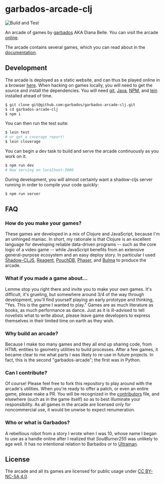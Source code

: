 # garbados-arcade-clj

![Build and Test](https://github.com/garbados/garbados-arcade-clj/actions/workflows/test.yaml/badge.svg)

An arcade of games by [garbados](https://github.com/garbados) AKA Diana Belle. You can visit the arcade [online][arcade].

The arcade contains several games, which you can read about in the [documentation](./doc/intro.md).

## Development

The arcade is deployed as a static website, and can thus be played online in a browser [here][arcade]. When hacking on games locally, you will need to get the source and install the dependencies. You will need [git](https://git-scm.com/), [Java](https://www.java.com/en/), [NPM](https://www.npmjs.com/), and [lein](https://codeberg.org/leiningen/leiningen) installed ahead of time.

```bash
$ git clone git@github.com:garbados/garbados-arcade-clj.git
$ cd garbados-arcade-clj
$ npm i
```

You can then run the test suite:

```bash
$ lein test
# or get a coverage report!
$ lein cloverage
```

You can begin a dev task to build and serve the arcade continuously as you work on it:

```bash
$ npm run dev
# Now serving on localhost:3000
```

During development, you will almost certainly want a shadow-cljs server running in order to compile your code quickly:

```bash
$ npm run server
```

## FAQ

### How do you make your games?

These games are developed in a mix of Clojure and JavaScript, because I'm an unhinged maniac. In short, my rationale is that Clojure is an excellent language for developing reliable data-driven programs -- such as the core logic of a video game -- while JavaScript benefits from an extensive general-purpose ecosystem and an easy deploy story. In particular I used [Shadow-CLJS](https://shadow-cljs.github.io/docs/UsersGuide.html), [Reagent](https://reagent-project.github.io/), [PouchDB](https://pouchdb.com/), [Phaser](https://phaser.io/), and [Bulma](https://bulma.io/) to produce the arcade.

### What if you made a game about...

Lemme stop you right there and invite you to make your own games. It's difficult, it's grueling, but somewhere around 3/4 of the way through development, you'll find yourself playing an early prototype and thinking, "Yes. This is the game I wanted to play." Games are as much literature as books, as much performance as dance. Just as it is ill-advised to tell novelists what to write about, please leave game developers to express themselves in their limited time on earth as they wish.

### Why build an arcade?

Because I make too many games and they all end up sharing code, from HTML entities to geometry utilities to build processes. After a few games, it became clear to me what parts I was likely to re-use in future projects. In fact, this is the second "garbados-arcade"; the first was in Python.

### Can I contribute?

Of course! Please feel free to fork this repository to play around with the arcade's utilities. When you're ready to offer a patch, or even an entire game, please make a PR. You will be recognized in the [contributors](./CONTRIBUTORS.txt) file, and elsewhere (such as in the game itself) so as to best illuminate your responsibility. As all games in the arcade are licensed only for noncommercial use, it would be unwise to expect renumeration.

### Who or what is Garbados?

A rebellious robot from a story I wrote when I was 10, whose name I began to use as a handle online after I realized that *SoulBurner255* was unlikely to age well. It has no intentional relation to Barbados or to [Ultraman](https://ultra.fandom.com/wiki/Garbados).

## License

The arcade and all its games are licensed for public usage under [CC BY-NC-SA 4.0](https://creativecommons.org/licenses/by-nc-sa/4.0/).

[arcade]: https://garbados.github.io/garbados-arcade-clj/
